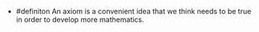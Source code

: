- #definiton An axiom is a convenient idea that we think needs to be true in order to develop more mathematics.